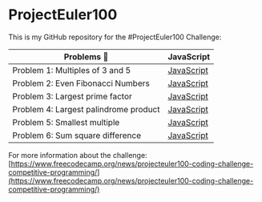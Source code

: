 # ProjectEuler100

This is my GitHub repository for the #ProjectEuler100 Challenge:

| Problems 🤯                           | JavaScript                                                                                                              |
| ------------------------------------- | ----------------------------------------------------------------------------------------------------------------------- |
| Problem 1: Multiples of 3 and 5       | [JavaScript](https://github.com/johanrin/ProjectEuler100/blob/master/problem-1/problem-1-multiples-of-3-and-5.js)       |
| Problem 2: Even Fibonacci Numbers     | [JavaScript](https://github.com/johanrin/ProjectEuler100/blob/master/problem-2/problem-2-even-fibonacci-numbers.js)     |
| Problem 3: Largest prime factor       | [JavaScript](https://github.com/johanrin/ProjectEuler100/blob/master/problem-3/problem-3-largest-prime-factor.js)       |
| Problem 4: Largest palindrome product | [JavaScript](https://github.com/johanrin/ProjectEuler100/blob/master/problem-4/problem-4-largest-palindrome-product.js) |
| Problem 5: Smallest multiple          | [JavaScript](https://github.com/johanrin/ProjectEuler100/blob/master/problem-5/problem-5-smallest-multiple.js)          |
| Problem 6: Sum square difference      | [JavaScript](https://github.com/johanrin/ProjectEuler100/blob/master/problem-6/problem-6-sum-square-difference.js)      |

For more information about the challenge:
[https://www.freecodecamp.org/news/projecteuler100-coding-challenge-competitive-programming/](https://www.freecodecamp.org/news/projecteuler100-coding-challenge-competitive-programming/)
